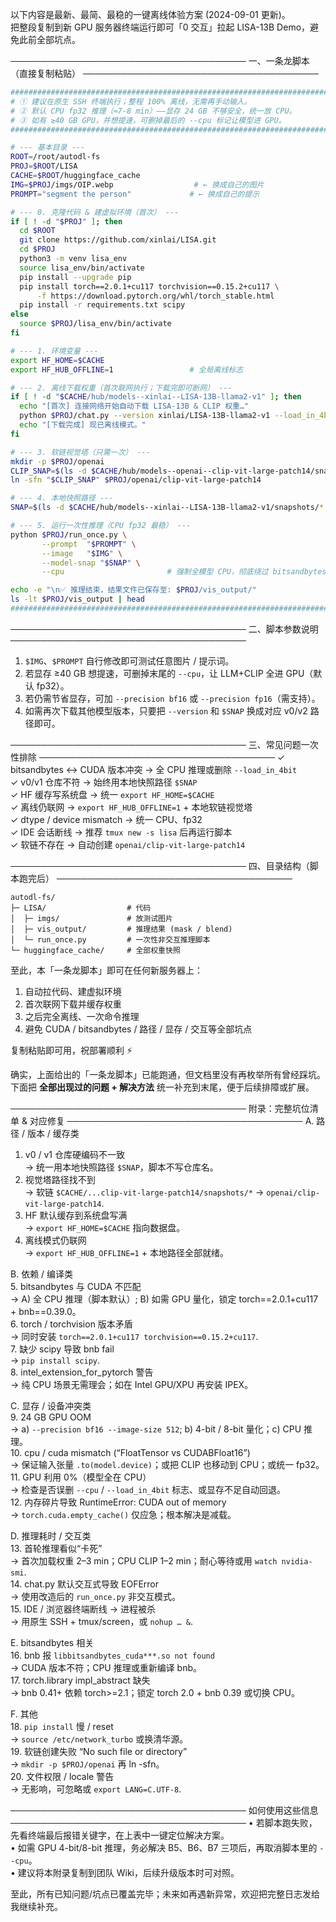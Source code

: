 以下内容是最新、最简、最稳的一键离线体验方案 (2024-09-01 更新)。  
把整段复制到新 GPU 服务器终端运行即可「0 交互」拉起 LISA-13B Demo，避免此前全部坑点。

──────────────────────────────────────
一、一条龙脚本（直接复制粘贴）
──────────────────────────────────────
```bash
############################################################################
# ① 建议在原生 SSH 终端执行；整程 100% 离线，无需再手动输入。
# ② 默认 CPU fp32 推理（≈7-8 min）——显存 24 GB 不够安全，统一放 CPU。
# ③ 如有 ≥40 GB GPU，并想提速，可删掉最后的 --cpu 标记让模型进 GPU。
############################################################################

# --- 基本目录 ---
ROOT=/root/autodl-fs
PROJ=$ROOT/LISA
CACHE=$ROOT/huggingface_cache
IMG=$PROJ/imgs/OIP.webp                  # ← 换成自己的图片
PROMPT="segment the person"             # ← 换成自己的提示

# --- 0. 克隆代码 & 建虚拟环境（首次） ---
if [ ! -d "$PROJ" ]; then
  cd $ROOT
  git clone https://github.com/xinlai/LISA.git
  cd $PROJ
  python3 -m venv lisa_env
  source lisa_env/bin/activate
  pip install --upgrade pip
  pip install torch==2.0.1+cu117 torchvision==0.15.2+cu117 \
      -f https://download.pytorch.org/whl/torch_stable.html
  pip install -r requirements.txt scipy
else
  source $PROJ/lisa_env/bin/activate
fi

# --- 1. 环境变量 ---
export HF_HOME=$CACHE
export HF_HUB_OFFLINE=1                 # 全局离线标志

# --- 2. 离线下载权重（首次联网执行；下载完即可断网） ---
if [ ! -d "$CACHE/hub/models--xinlai--LISA-13B-llama2-v1" ]; then
  echo "[首次] 连接网络开始自动下载 LISA-13B & CLIP 权重…"
  python $PROJ/chat.py --version xinlai/LISA-13B-llama2-v1 --load_in_4bit <<< $'\n' || true
  echo "[下载完成] 现已离线模式。"
fi

# --- 3. 软链视觉塔（只需一次） ---
mkdir -p $PROJ/openai
CLIP_SNAP=$(ls -d $CACHE/hub/models--openai--clip-vit-large-patch14/snapshots/* | head -n1)
ln -sfn "$CLIP_SNAP" $PROJ/openai/clip-vit-large-patch14

# --- 4. 本地快照路径 ---
SNAP=$(ls -d $CACHE/hub/models--xinlai--LISA-13B-llama2-v1/snapshots/* | head -n1)

# --- 5. 运行一次性推理（CPU fp32 最稳） ---
python $PROJ/run_once.py \
       --prompt  "$PROMPT" \
       --image   "$IMG" \
       --model-snap "$SNAP" \
       --cpu                       # 强制全模型 CPU，彻底绕过 bitsandbytes

echo -e "\n✅ 推理结束，结果文件已保存至: $PROJ/vis_output/"
ls -lt $PROJ/vis_output | head
############################################################################
```

──────────────────────────────────────
二、脚本参数说明
──────────────────────────────────────
1. `$IMG`、`$PROMPT` 自行修改即可测试任意图片 / 提示词。  
2. 若显存 ≥40 GB 想提速，可删掉末尾的 `--cpu`，让 LLM+CLIP 全进 GPU（默认 fp32）。  
3. 若仍需节省显存，可加 `--precision bf16` 或 `--precision fp16`（需支持）。  
4. 如需再次下载其他模型版本，只要把 `--version` 和 `$SNAP` 换成对应 v0/v2 路径即可。

──────────────────────────────────────
三、常见问题一次性排除
──────────────────────────────────────
✓ bitsandbytes ↔ CUDA 版本冲突 → 全 CPU 推理或删除 `--load_in_4bit`  
✓ v0/v1 仓库不符 → 始终用本地快照路径 `$SNAP`  
✓ HF 缓存写系统盘 → 统一 `export HF_HOME=$CACHE`  
✓ 离线仍联网 → `export HF_HUB_OFFLINE=1` + 本地软链视觉塔  
✓ dtype / device mismatch → 统一 CPU、fp32  
✓ IDE 会话断线 → 推荐 `tmux new -s lisa` 后再运行脚本  
✓ 软链不存在 → 自动创建 `openai/clip-vit-large-patch14`

──────────────────────────────────────
四、目录结构（脚本跑完后）
──────────────────────────────────────
```
autodl-fs/
├─ LISA/                  # 代码
│  ├─ imgs/               # 放测试图片
│  ├─ vis_output/         # 推理结果 (mask / blend)
│  └─ run_once.py         # 一次性非交互推理脚本
└─ huggingface_cache/     # 全部权重快照
```

至此，本「一条龙脚本」即可在任何新服务器上：  
1) 自动拉代码、建虚拟环境  
2) 首次联网下载并缓存权重  
3) 之后完全离线、一次命令推理  
4) 避免 CUDA / bitsandbytes / 路径 / 显存 / 交互等全部坑点

复制粘贴即可用，祝部署顺利 ⚡

确实，上面给出的「一条龙脚本」已能跑通，但文档里没有再枚举所有曾经踩坑。下面把 **全部出现过的问题 + 解决方法** 统一补充到末尾，便于后续排障或扩展。

──────────────────────────────────────
附录：完整坑位清单 & 对应修复
──────────────────────────────────────
A. 路径 / 版本 / 缓存类  
1. v0 / v1 仓库硬编码不一致  
   → 统一用本地快照路径 `$SNAP`，脚本不写仓库名。  
2. 视觉塔路径找不到  
   → 软链 `$CACHE/...clip-vit-large-patch14/snapshots/*` → `openai/clip-vit-large-patch14`.  
3. HF 默认缓存到系统盘写满  
   → `export HF_HOME=$CACHE` 指向数据盘。  
4. 离线模式仍联网  
   → `export HF_HUB_OFFLINE=1` + 本地路径全部就绪。

B. 依赖 / 编译类  
5. bitsandbytes 与 CUDA 不匹配  
   → A) 全 CPU 推理（脚本默认）; B) 如需 GPU 量化，锁定 torch==2.0.1+cu117 + bnb==0.39.0。  
6. torch / torchvision 版本矛盾  
   → 同时安装 `torch==2.0.1+cu117 torchvision==0.15.2+cu117`.  
7. 缺少 scipy 导致 bnb fail  
   → `pip install scipy`.  
8. intel_extension_for_pytorch 警告  
   → 纯 CPU 场景无需理会；如在 Intel GPU/XPU 再安装 IPEX。

C. 显存 / 设备冲突类  
9. 24 GB GPU OOM  
   → a) `--precision bf16 --image-size 512`; b) 4-bit / 8-bit 量化；c) CPU 推理。  
10. cpu / cuda mismatch (“FloatTensor vs CUDABFloat16”)  
    → 保证输入张量 `.to(model.device)`；或把 CLIP 也移动到 CPU；或统一 fp32。  
11. GPU 利用 0%（模型全在 CPU）  
    → 检查是否误删 `--cpu` / `--load_in_4bit` 标志、或显存不足自动回退。  
12. 内存碎片导致 RuntimeError: CUDA out of memory  
    → `torch.cuda.empty_cache()` 仅应急；根本解决是减载。

D. 推理耗时 / 交互类  
13. 首轮推理看似“卡死”  
    → 首次加载权重 2–3 min；CPU CLIP 1–2 min；耐心等待或用 `watch nvidia-smi`.  
14. chat.py 默认交互式导致 EOFError  
    → 使用改造后的 `run_once.py` 非交互模式。  
15. IDE / 浏览器终端断线 → 进程被杀  
    → 用原生 SSH + tmux/screen，或 `nohup … &`.

E. bitsandbytes 相关  
16. bnb 报 `libbitsandbytes_cuda***.so not found`  
    → CUDA 版本不符；CPU 推理或重新编译 bnb。  
17. torch.library impl_abstract 缺失  
    → bnb 0.41+ 依赖 torch>=2.1；锁定 torch 2.0 + bnb 0.39 或切换 CPU。  

F. 其他  
18. `pip install` 慢 / reset  
    → `source /etc/network_turbo` 或换清华源。  
19. 软链创建失败 “No such file or directory”  
    → `mkdir -p $PROJ/openai` 再 ln -sfn。  
20. 文件权限 / locale 警告  
    → 无影响，可忽略或 `export LANG=C.UTF-8`.

──────────────────────────────────────
如何使用这些信息
──────────────────────────────────────
• 若脚本跑失败，先看终端最后报错关键字，在上表中一键定位解决方案。  
• 如需 GPU 4-bit/8-bit 推理，务必解决 B5、B6、B7 三项后，再取消脚本里的 `--cpu`。  
• 建议将本附录复制到团队 Wiki，后续升级版本时可对照。

至此，所有已知问题/坑点已覆盖完毕；未来如再遇新异常，欢迎把完整日志发给我继续补充。